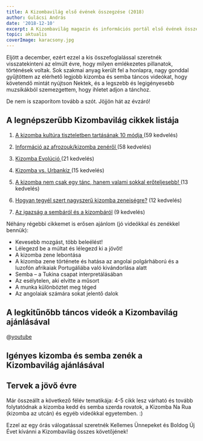 ```yaml
---
title: A Kizombavilág első évének összegzése (2018)
author: Gulácsi András
date: '2018-12-10'
excerpt: A Kizombavilág magazin és információs portál első évének összegzése (2018)
topic: aktualis
coverImage: karacsony.jpg
---
```

Eljött a december, ezért ezzel a kis összefoglalással szeretnék visszatekinteni az elmúlt évre, hogy milyen emlékezetes pillanatok, történések voltak. Sok szakmai anyag került fel a honlapra, nagy gonddal gyűjtöttem az elérhető legjobb kizomba és semba táncos videókat, hogy követendő mintát nyújtson Nektek, és a legszebb és legigényesebb muzsikákból szemezgettem, hogy ihletet adjon a tánchoz.

De nem is szaporítom tovább a szót. Jöjjön hát az évzáró!

## A legnépszerűbb Kizombavilág cikkek listája

1. [A kizomba kultúra tiszteletben tartásának 10 módja](https://www.kizombavilag.com/2018/07/10/a_kizomba_kultura_tiszteletben_tartasanak_10_modja) (59 kedvelés)

2. [Információ az afrozouk/kizomba zenéről](https://www.kizombavilag.com/2018/09/13/informacio_az_afrozouk_kizomba_zenerol) (58 kedvelés)

3. [Kizomba Evolúció](https://www.kizombavilag.com/2018/06/24/a_kizomba_es_a_semba_evolucioja) (21 kedvelés)

4. [Kizomba vs. Urbankiz](https://www.kizombavilag.com/2018/06/29/kizomba_vs_urbankiz) (15 kedvelés)

5. [A kizomba nem csak egy tánc, hanem valami sokkal erőteljesebb!](https://www.kizombavilag.com/2018/05/01/a_kizomba_tobb_egy_tancnal) (13 kedvelés)

6. [Hogyan tegyél szert nagyszerű kizomba zeneiségre?](https://www.kizombavilag.com/2018/04/27/hogyan_tegyel_szert_nagyszeru_kizomba_zeneisegre) (12 kedvelés)

7. [Az igazság a sembáról és a kizombáról](https://www.kizombavilag.com/2018/06/23/az_igazsag_a_sembarol_es_a_kizombarol) (9 kedvelés)


Néhány régebbi cikkemet is erősen ajánlom (jó videókkal és zenékkel bennük):

* Kevesebb mozgást, több beleélést!
* Lélegezd be a múltat és lélegezd ki a jövőt!
* A kizomba zene lebontása
* A kizomba zene története és hatása az angolai polgárháború és a luzofón afrikaiak Portugáliába való kivándorlása alatt
* Semba – a Tukina csapat interpretálásában
* Az esélytelen, aki elvitte a műsort
* A munka különböztet meg téged
* Az angolaiak számára sokat jelentő dalok

## A legkitűnőbb táncos videók a Kizombavilág ajánlásával

@[youtube](videoseries?list=PLFH6j6vN9B8PgQdwovQPZUHbHKYnNMKpt)

## Igényes kizomba és semba zenék a Kizombavilág ajánlásával

## Tervek a jövő évre

Már összeállt a következő félév tematikája: 4-5 cikk lesz várható és tovább folytatódnak a kizomba kedd és semba szerda rovatok, a Kizomba Na Rua (kizomba az utcán) és egyéb videókkal egyetemben. :)

Ezzel az egy órás válogatással szeretnék Kellemes Ünnepeket és Boldog Új Évet kívánni a Kizombavilág összes követőjének!




